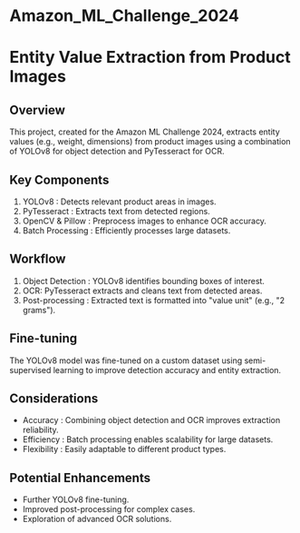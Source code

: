 # Amazon_ML_Challenge_2024

# Entity Value Extraction from Product Images
## Overview
This project, created for the Amazon ML Challenge 2024, extracts entity values (e.g., weight, dimensions) from product images using a combination of YOLOv8 for object detection and PyTesseract for OCR.

## Key Components
1. YOLOv8 : Detects relevant product areas in images.
2. PyTesseract : Extracts text from detected regions.
3. OpenCV & Pillow : Preprocess images to enhance OCR accuracy.
4. Batch Processing : Efficiently processes large datasets.

## Workflow
1. Object Detection : YOLOv8 identifies bounding boxes of interest.
2. OCR: PyTesseract extracts and cleans text from detected areas.
3. Post-processing : Extracted text is formatted into "value unit" (e.g., "2 grams").

## Fine-tuning
The YOLOv8 model was fine-tuned on a custom dataset using semi-supervised learning to improve detection accuracy and entity extraction.

## Considerations
- Accuracy : Combining object detection and OCR improves extraction reliability.
- Efficiency : Batch processing enables scalability for large datasets.
- Flexibility : Easily adaptable to different product types.

## Potential Enhancements
- Further YOLOv8 fine-tuning.
- Improved post-processing for complex cases.
- Exploration of advanced OCR solutions.
